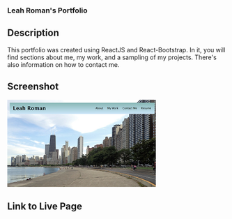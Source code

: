 ### Leah Roman's Portfolio

## Description
This portfolio was created using ReactJS and React-Bootstrap. In it, you will find sections about me, my work, and a sampling of my projects. There's also information on how to contact me.

## Screenshot
![Chicago Lakefront](./public/lakefront.png)

## Link to Live Page
